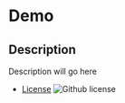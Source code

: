 # Demo
## Description
Description will go here
* [License](#License)
  ![Github license](https://img.shields.io/badge/license-MIT-blue.svg)
